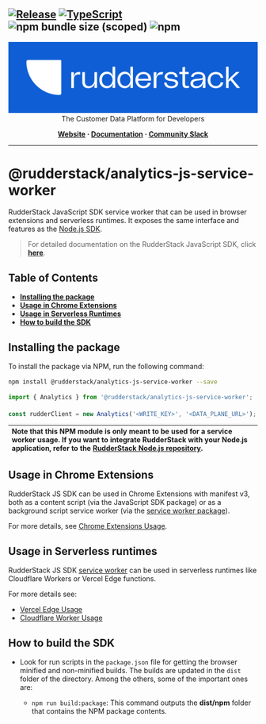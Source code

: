 ## [![Release](https://img.shields.io/npm/v/%40rudderstack/analytics-js-service-worker)](https://www.npmjs.com/package/@rudderstack/analytics-js-service-worker) [![TypeScript](https://img.shields.io/badge/%3C%2F%3E-TypeScript-%230074c1.svg)](https://www.typescriptlang.org/) ![npm bundle size (scoped)](https://img.shields.io/bundlephobia/min/%40rudderstack/analytics-js-service-worker) ![npm](https://img.shields.io/npm/dw/%40rudderstack/analytics-js-service-worker)

<p align="center">
  <a href="https://rudderstack.com/">
    <img alt="RudderStack" width="512" src="https://raw.githubusercontent.com/rudderlabs/rudder-sdk-js/develop/assets/rs-logo-full-light.jpg">
  </a>
  <br />
  <caption>The Customer Data Platform for Developers</caption>
</p>
<p align="center">
  <b>
    <a href="https://rudderstack.com">Website</a>
    ·
    <a href="https://rudderstack.com/docs/stream-sources/rudderstack-sdk-integration-guides/rudderstack-javascript-sdk/">Documentation</a>
    ·
    <a href="https://rudderstack.com/join-rudderstack-slack-community">Community Slack</a>
  </b>
</p>

---

# @rudderstack/analytics-js-service-worker

RudderStack JavaScript SDK service worker that can be used in browser extensions and serverless runtimes.
It exposes the same interface and features as the [Node.js SDK](https://www.rudderstack.com/docs/sources/event-streams/sdks/rudderstack-node-sdk/).

> For detailed documentation on the RudderStack JavaScript SDK, click [**here**](https://www.rudderstack.com/docs/sources/event-streams/sdks/rudderstack-javascript-sdk/).

## Table of Contents

- [**Installing the package**](#installing-the-package)
- [**Usage in Chrome Extensions**](#usage-in-chrome-extensions)
- [**Usage in Serverless Runtimes**](#usage-in-serverless-runtimes)
- [**How to build the SDK**](#how-to-build-the-sdk)

## Installing the package

To install the package via NPM, run the following command:

```bash
npm install @rudderstack/analytics-js-service-worker --save
```

```js
import { Analytics } from '@rudderstack/analytics-js-service-worker';

const rudderClient = new Analytics('<WRITE_KEY>', '<DATA_PLANE_URL>');
```

| Note that this NPM module is only meant to be used for a service worker usage. If you want to integrate RudderStack with your Node.js application, refer to the [**RudderStack Node.js repository**](https://github.com/rudderlabs/rudder-sdk-node). |
| :--------------------------------------------------------------------------------------------------------------------------------------------------------------------------------------------------------------------------------------------------- |

## Usage in Chrome Extensions

RudderStack JS SDK can be used in Chrome Extensions with manifest v3, both as a content script (via the JavaScript SDK package) or as a background script service worker (via the [service worker package](https://www.npmjs.com/package/@rudderstack/analytics-js-service-worker)).

For more details, see [Chrome Extensions Usage](https://github.com/rudderlabs/rudder-sdk-js/blob/main/examples/chrome-extension/USAGE.md).

## Usage in Serverless runtimes

RudderStack JS SDK [service worker](https://www.npmjs.com/package/@rudderstack/analytics-js-service-worker) can be used in serverless runtimes like Cloudflare Workers or Vercel Edge functions.

For more details see:

- [Vercel Edge Usage](https://github.com/rudderlabs/rudder-sdk-js/blob/main/examples/serverless/USAGE.md)
- [Cloudflare Worker Usage](https://github.com/rudderlabs/rudder-sdk-js/blob/main/examples/serverless/USAGE.md)

## How to build the SDK

- Look for run scripts in the `package.json` file for getting the browser minified and non-minified builds. The builds are updated in the `dist` folder of the directory. Among the others, some of the important ones are:

  - `npm run build:package`: This command outputs the **dist/npm** folder that contains the NPM package contents.
